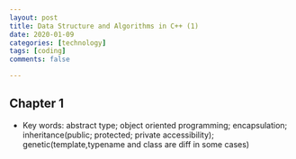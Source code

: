 ```yaml
---
layout: post
title: Data Structure and Algorithms in C++ (1)
date: 2020-01-09
categories: [technology]
tags: [coding]
comments: false

---
```






## Chapter 1

- Key words: abstract type; object oriented programming; encapsulation; inheritance(public; protected; private accessibility); genetic(template,typename and class are diff in some cases)